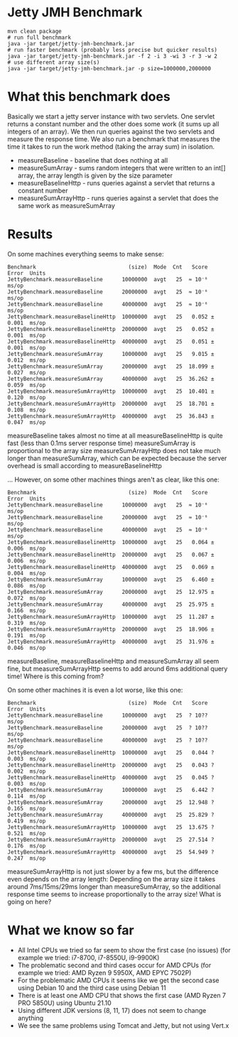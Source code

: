 # Jetty JMH Benchmark

```shell
mvn clean package
# run full benchmark
java -jar target/jetty-jmh-benchmark.jar
# run faster benchmark (probably less precise but quicker results)
java -jar target/jetty-jmh-benchmark.jar -f 2 -i 3 -wi 3 -r 3 -w 2
# use different array size(s)
java -jar target/jetty-jmh-benchmark.jar -p size=1000000,2000000
```

# What this benchmark does

Basically we start a jetty server instance with two servlets. One servlet returns a constant number and the other does
some work (it sums up all integers of an array). We then run queries against the two servlets and measure the response
time. We also run a benchmark that measures the time it takes to run the work method (taking the array sum)
in isolation.

* measureBaseline - baseline that does nothing at all
* measureSumArray - sums random integers that were written to an int[] array, the array length is given by the size
  parameter
* measureBaselineHttp - runs queries against a servlet that returns a constant number
* measureSumArrayHttp - runs queries against a servlet that does the same work as measureSumArray

# Results

On some machines everything seems to make sense:

```
Benchmark                             (size)  Mode  Cnt   Score     Error  Units
JettyBenchmark.measureBaseline      10000000  avgt   25  ≈ 10⁻⁶            ms/op
JettyBenchmark.measureBaseline      20000000  avgt   25  ≈ 10⁻⁶            ms/op
JettyBenchmark.measureBaseline      40000000  avgt   25  ≈ 10⁻⁶            ms/op
JettyBenchmark.measureBaselineHttp  10000000  avgt   25   0.052 ±   0.001  ms/op
JettyBenchmark.measureBaselineHttp  20000000  avgt   25   0.052 ±   0.001  ms/op
JettyBenchmark.measureBaselineHttp  40000000  avgt   25   0.051 ±   0.001  ms/op
JettyBenchmark.measureSumArray      10000000  avgt   25   9.015 ±   0.012  ms/op
JettyBenchmark.measureSumArray      20000000  avgt   25  18.099 ±   0.027  ms/op
JettyBenchmark.measureSumArray      40000000  avgt   25  36.262 ±   0.059  ms/op
JettyBenchmark.measureSumArrayHttp  10000000  avgt   25  10.401 ±   0.120  ms/op
JettyBenchmark.measureSumArrayHttp  20000000  avgt   25  18.701 ±   0.108  ms/op
JettyBenchmark.measureSumArrayHttp  40000000  avgt   25  36.843 ±   0.047  ms/op
```

measureBaseline takes almost no time at all measureBaselineHttp is quite fast (less than 0.1ms server response time)
measureSumArray is proportional to the array size measureSumArrayHttp does not take much longer than measureSumArray,
which can be expected because the server overhead is small according to measureBaselineHttp

... However, on some other machines things aren't as clear, like this one:

```
Benchmark                             (size)  Mode  Cnt   Score    Error  Units
JettyBenchmark.measureBaseline      10000000  avgt   25  ≈ 10⁻⁶           ms/op
JettyBenchmark.measureBaseline      20000000  avgt   25  ≈ 10⁻⁶           ms/op
JettyBenchmark.measureBaseline      40000000  avgt   25  ≈ 10⁻⁶           ms/op
JettyBenchmark.measureBaselineHttp  10000000  avgt   25   0.064 ±  0.006  ms/op
JettyBenchmark.measureBaselineHttp  20000000  avgt   25   0.067 ±  0.006  ms/op
JettyBenchmark.measureBaselineHttp  40000000  avgt   25   0.069 ±  0.004  ms/op
JettyBenchmark.measureSumArray      10000000  avgt   25   6.460 ±  0.086  ms/op
JettyBenchmark.measureSumArray      20000000  avgt   25  12.975 ±  0.072  ms/op
JettyBenchmark.measureSumArray      40000000  avgt   25  25.975 ±  0.166  ms/op
JettyBenchmark.measureSumArrayHttp  10000000  avgt   25  11.287 ±  0.319  ms/op
JettyBenchmark.measureSumArrayHttp  20000000  avgt   25  18.906 ±  0.191  ms/op
JettyBenchmark.measureSumArrayHttp  40000000  avgt   25  31.976 ±  0.046  ms/op
```

measureBaseline, measureBaselineHttp and measureSumArray all seem fine, but measureSumArrayHttp seems to add around 6ms
additional query time! Where is this coming from?

On some other machines it is even a lot worse, like this one:

```
Benchmark                             (size)  Mode  Cnt   Score    Error  Units
JettyBenchmark.measureBaseline      10000000  avgt   25  ? 10??           ms/op
JettyBenchmark.measureBaseline      20000000  avgt   25  ? 10??           ms/op
JettyBenchmark.measureBaseline      40000000  avgt   25  ? 10??           ms/op
JettyBenchmark.measureBaselineHttp  10000000  avgt   25   0.044 ?  0.003  ms/op
JettyBenchmark.measureBaselineHttp  20000000  avgt   25   0.043 ?  0.002  ms/op
JettyBenchmark.measureBaselineHttp  40000000  avgt   25   0.045 ?  0.003  ms/op
JettyBenchmark.measureSumArray      10000000  avgt   25   6.442 ?  0.114  ms/op
JettyBenchmark.measureSumArray      20000000  avgt   25  12.948 ?  0.165  ms/op
JettyBenchmark.measureSumArray      40000000  avgt   25  25.829 ?  0.419  ms/op
JettyBenchmark.measureSumArrayHttp  10000000  avgt   25  13.675 ?  0.521  ms/op
JettyBenchmark.measureSumArrayHttp  20000000  avgt   25  27.514 ?  0.176  ms/op
JettyBenchmark.measureSumArrayHttp  40000000  avgt   25  54.949 ?  0.247  ms/op
```

measureSumArrayHttp is not just slower by a few ms, but the difference even depends on the array length:
Depending on the array size it takes around 7ms/15ms/29ms longer than measureSumArray, so the additional response time
seems to increase proportionally to the array size! What is going on here?

# What we know so far

* All Intel CPUs we tried so far seem to show the first case (no issues) (for example we tried: i7-8700, i7-8550U,
  i9-9900K)
* The problematic second and third cases occur for AMD CPUs (for example we tried: AMD Ryzen 9 5950X, AMD EPYC 7502P)
* For the problematic AMD CPUs it seems like we get the second case using Debian 10 and the third case using Debian 11
* There is at least one AMD CPU that shows the first case (AMD Ryzen 7 PRO 5850U) using Ubuntu 21.10
* Using different JDK versions (8, 11, 17) does not seem to change anything
* We see the same problems using Tomcat and Jetty, but not using Vert.x